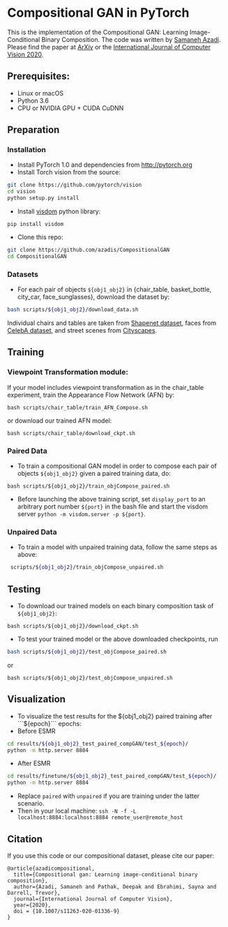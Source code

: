 # Compositional GAN in PyTorch

This is the implementation of the Compositional GAN: Learning Image-Conditional Binary Composition. The code was written by [Samaneh Azadi](https://github.com/azadis). Please find the paper at [ArXiv](https://arxiv.org/pdf/1807.07560.pdf) or the [International Journal of Computer Vision 2020](https://link.springer.com/article/10.1007/s11263-020-01336-9?wt_mc=Internal.Event.1.SEM.ArticleAuthorOnlineFirst&utm_source=ArticleAuthorOnlineFirst&utm_medium=email&utm_content=AA_en_06082018&ArticleAuthorOnlineFirst_20200529).

## Prerequisites:
- Linux or macOS
- Python 3.6
- CPU or NVIDIA GPU + CUDA CuDNN

## Preparation
### Installation
- Install PyTorch 1.0 and dependencies from http://pytorch.org
- Install Torch vision from the source:
```bash
git clone https://github.com/pytorch/vision
cd vision
python setup.py install
```

- Install [visdom](https://github.com/facebookresearch/visdom) python library: 
```
pip install visdom
```

- Clone this repo:
```bash
git clone https://github.com/azadis/CompositionalGAN
cd CompositionalGAN
```

### Datasets
- For each pair of objects ```${obj1_obj2}``` in {chair_table, basket_bottle, city_car, face_sunglasses}, download the dataset by:
```bash
bash scripts/${obj1_obj2}/download_data.sh
```
Individual chairs and tables are taken from [Shapenet dataset](https://www.shapenet.org/), faces from [CelebA dataset](http://mmlab.ie.cuhk.edu.hk/projects/CelebA.html), and street scenes from [Cityscapes](https://www.cityscapes-dataset.com/). 


## Training
### Viewpoint Transformation module:
If your model includes viewpoint transformation as in the chair_table experiment, train the Appearance Flow Network (AFN) by:
```
bash scripts/chair_table/train_AFN_Compose.sh
```
or download our trained AFN model:
```
bash scripts/chair_table/download_ckpt.sh
```

### Paired Data
- To train a compositional GAN model in order to compose each pair of objects ```${obj1_obj2}``` given a paired training data, do: 
```
bash scripts/${obj1_obj2}/train_objCompose_paired.sh
```

- Before launching the above training script, set ```display_port``` to an arbitrary port number ```${port}``` in the bash file and start the visdom server ```python -m visdom.server -p ${port}```.

### Unpaired Data
- To train a model with unpaired training data, follow the same steps as above:
 ```bash
  scripts/${obj1_obj2}/train_objCompose_unpaired.sh
  ```

## Testing
- To download our trained models on each binary composition task of ```${obj1_obj2}```:
```
bash scripts/${obj1_obj2}/download_ckpt.sh
```

- To test your trained model or the above downloaded checkpoints, run
```bash
bash scripts/${obj1_obj2}/test_objCompose_paired.sh
``` 
or 
```
bash scripts/${obj1_obj2}/test_objCompose_unpaired.sh
```


## Visualization
- To visualize the test results for the ${obj1_obj2} paired training after ```${epoch}``` epochs:
- Before ESMR 
```bash
cd results/${obj1_obj2}_test_paired_compGAN/test_${epoch}/
python -m http.server 8884
```

- After ESMR 
```bash
cd results/finetune/${obj1_obj2}_test_paired_compGAN/test_${epoch}/
python -m http.server 8884
```

- Replace ```paired``` with ```unpaired``` if you are training under the latter scenario.
- Then in your local machine: ```ssh -N -f -L localhost:8884:localhost:8884 remote_user@remote_host```

## Citation
If you use this code or our compositional dataset, please cite our paper:
```
@article{azadicompositional,
  title={Compositional gan: Learning image-conditional binary composition},
  author={Azadi, Samaneh and Pathak, Deepak and Ebrahimi, Sayna and Darrell, Trevor},
  journal={International Journal of Computer Vision},
  year={2020},
  doi = {10.1007/s11263-020-01336-9}
}
```

